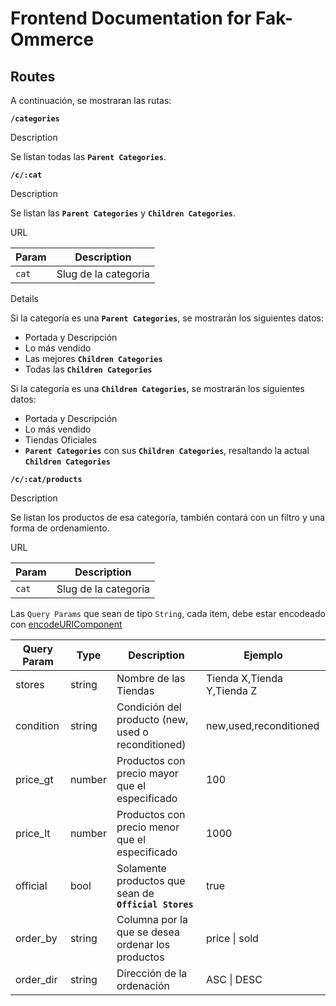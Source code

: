 # Frontend Documentation for Fak-Ommerce

## Routes

A continuación, se mostraran las rutas:

**`/categories`**

Description
  
Se listan todas las **`Parent Categories`**.

**`/c/:cat`**

Description

Se listan las **`Parent Categories`** y **`Children Categories`**.

URL

| Param | Description |
| --- | --- |
| `cat` | Slug de la categoria |

Details

Si la categoría es una **`Parent Categories`**, se mostrarán los siguientes datos:

- Portada y Descripción
- Lo más vendido
- Las mejores **`Children Categories`**
- Todas las **`Children Categories`**

Si la categoría es una **`Children Categories`**, se mostrarán los siguientes datos:

- Portada y Descripción
- Lo más vendido
- Tiendas Oficiales
- **`Parent Categories`** con sus **`Children Categories`**, resaltando la actual **`Children Categories`**

**`/c/:cat/products`**
  
Description

Se listan los productos de esa categoría, también contará con un filtro y una forma de ordenamiento.

URL

| Param | Description |
| --- | --- |
| `cat` | Slug de la categoria |

Las `Query Params` que sean de tipo `String`, cada item, debe estar encodeado con [encodeURIComponent](https://developer.mozilla.org/en-US/docs/Web/JavaScript/Reference/Global_Objects/encodeURIComponent)

| Query Param | Type | Description | Ejemplo
| --- | --- | --- | --- |
| stores | string | Nombre de las Tiendas | Tienda X,Tienda Y,Tienda Z |
| condition | string | Condición del producto (new, used o reconditioned) | new,used,reconditioned |
| price_gt | number | Productos con precio mayor que el especificado | 100 |
| price_lt | number | Productos con precio menor que el especificado | 1000 |
| official | bool | Solamente productos que sean de **`Official Stores`** | true |
| order_by | string | Columna por la que se desea ordenar los productos | price \| sold |
| order_dir | string | Dirección de la ordenación | ASC \| DESC |
